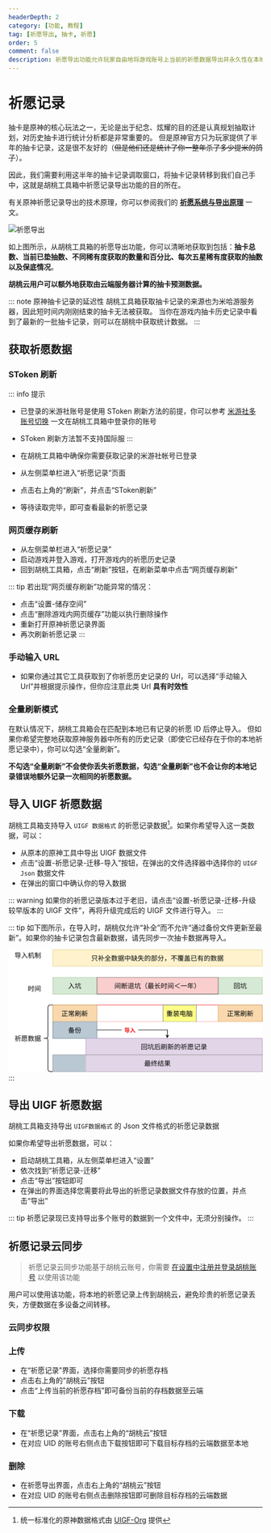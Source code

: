 ```yaml
---
headerDepth: 2
category: [功能, 教程]
tag: [祈愿导出, 抽卡, 祈愿]
order: 5
comment: false
description: 祈愿导出功能允许玩家自由地将游戏账号上当前的祈愿数据导出并永久性在本地储存并备份，通过长久的数据积累进行数据追踪和祈愿数据分析。
---
```


# 祈愿记录

抽卡是原神的核心玩法之一，无论是出于纪念、炫耀的目的还是认真规划抽取计划，对历史抽卡进行统计分析都是非常重要的。
但是原神官方只为玩家提供了半年的抽卡记录，这是很不友好的（~~但是他们还是统计了你一整年杀了多少提米的鸽子~~）。

因此，我们需要利用这半年的抽卡记录调取窗口，将抽卡记录转移到我们自己手中，这就是胡桃工具箱中祈愿记录导出功能的目的所在。

有关原神祈愿记录导出的技术原理，你可以参阅我们的 [**祈愿系统与导出原理**](../advanced/Gacha-system-and-export-principal.html) 一文。

![祈愿导出](https://img.alicdn.com/imgextra/i2/1797064093/O1CN01otuXYg1g6e0wnNwX2_!!1797064093.png_.webp)

如上图所示，从胡桃工具箱的祈愿导出功能，你可以清晰地获取到包括：**抽卡总数、当前已垫抽数、不同稀有度获取的数量和百分比、每次五星稀有度获取的抽数以及保底情况**。

**胡桃云用户可以额外地获取由云端服务器计算的抽卡预测数据。**

::: note 原神抽卡记录的延迟性
胡桃工具箱获取抽卡记录的来源也为米哈游服务器，因此短时间内刚刚结束的抽卡无法被获取。
当你在游戏内抽卡历史记录中看到了最新的一批抽卡记录，则可以在胡桃中获取统计数据。
:::

## 获取祈愿数据

### SToken 刷新 <Badge text="推荐" type="tip" />

::: info 提示
- 已登录的米游社账号是使用 SToken 刷新方法的前提，你可以参考 [米游社多账号切换](mhy-account-switch.md) 一文在胡桃工具箱中登录你的账号
- SToken 刷新方法暂不支持国际服
:::

- 在胡桃工具箱中确保你需要获取记录的米游社帐号已登录
- 从左侧菜单栏进入“祈愿记录”页面
- 点击右上角的“刷新”，并点击“SToken刷新”
- 等待读取完毕，即可查看最新的祈愿记录

### 网页缓存刷新 <Badge text="支持国际服" type="tip" />

- 从左侧菜单栏进入“祈愿记录”
- 启动游戏并登入游戏，打开游戏内的祈愿历史记录
- 回到胡桃工具箱，点击“刷新”按钮，在刷新菜单中点击“网页缓存刷新”

::: tip
若出现“网页缓存刷新”功能异常的情况：

- 点击“设置-储存空间”
- 点击“删除游戏内网页缓存”功能以执行删除操作
- 重新打开原神祈愿记录界面
- 再次刷新祈愿记录
:::

### 手动输入 URL <Badge text="支持国际服" type="tip" />

- 如果你通过其它工具获取到了你祈愿历史记录的 Url，可以选择“手动输入Url”并根据提示操作，但你应注意此类 Url **具有时效性**

### 全量刷新模式

在默认情况下，胡桃工具箱会在匹配到本地已有记录的祈愿 ID 后停止导入。
但如果你希望完整地获取原神服务器中所有的历史记录（即使它已经存在于你的本地祈愿记录中），你可以勾选“全量刷新”。

**不勾选“全量刷新”不会使你丢失祈愿数据，勾选“全量刷新”也不会让你的本地记录错误地额外记录一次相同的祈愿数据。**

## 导入 UIGF 祈愿数据 <Badge text="UIGF" type="info" />

胡桃工具箱支持导入 `UIGF 数据格式` 的祈愿记录数据[^UIGF-Org]。如果你希望导入这一类数据，可以：

- 从原本的原神工具中导出 UIGF 数据文件
- 点击“设置-祈愿记录-迁移-导入”按钮，在弹出的文件选择器中选择你的 `UIGF Json` 数据文件
- 在弹出的窗口中确认你的导入数据

::: warning
如果你的祈愿记录版本过于老旧，请点击“设置-祈愿记录-迁移-升级较早版本的 UIGF 文件”，再将升级完成后的 UIGF 文件进行导入。
:::

::: tip
如下图所示，在导入时，胡桃仅允许“补全”而不允许“通过备份文件更新至最新”。如果你的抽卡记录包含最新数据，请先同步一次抽卡数据再导入。

![祈愿导入原理](/images/202404/wish_import_zh-cn.webp)
:::

## 导出 UIGF 祈愿数据 <Badge text="UIGF" type="info" />

胡桃工具箱支持导出 `UIGF数据格式` 的 Json 文件格式的祈愿记录数据

如果你希望导出祈愿数据，可以：

- 启动胡桃工具箱，从左侧菜单栏进入“设置”
- 依次找到“祈愿记录-迁移”
- 点击“导出”按钮即可
- 在弹出的界面选择您需要将此导出的祈愿记录数据文件存放的位置，并点击“导出”

::: tip
祈愿记录现已支持导出多个账号的数据到一个文件中，无须分别操作。
:::

## 祈愿记录云同步

> 祈愿记录云同步功能基于胡桃云账号，你需要 [在设置中注册并登录胡桃账号](hutao-settings.md#胡桃账号) 以使用该功能

用户可以使用该功能，将本地的祈愿记录上传到胡桃云，避免珍贵的祈愿记录丢失，方便数据在多设备之间转移。

### 云同步权限

### 上传

- 在“祈愿记录”界面，选择你需要同步的祈愿存档
- 点击右上角的“胡桃云”按钮
- 点击“上传当前的祈愿存档”即可备份当前的存档数据至云端

### 下载

- 在“祈愿记录”界面，点击右上角的“胡桃云”按钮
- 在对应 UID 的账号右侧点击下载按钮即可下载目标存档的云端数据至本地

### 删除

- 在祈愿导出界面，点击右上角的“胡桃云”按钮
- 在对应 UID 的账号右侧点击删除按钮即可删除目标存档的云端数据

[^UIGF-Org]: 统一标准化的原神数据格式由 [UIGF-Org](https://uigf.org/) 提供
